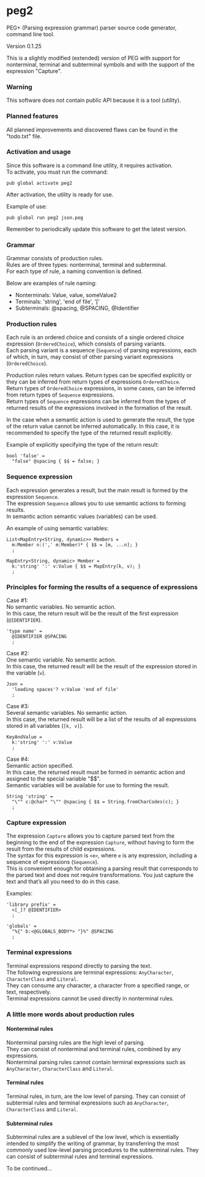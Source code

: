 peg2
=======

PEG+ (Parsing expression grammar) parser source code generator, command line tool.

Version 0.1.25

This is a slightly modified (extended) version of PEG with support for nonterminal, terminal and subterminal symbols and with the support of the expression "Capture". 

### Warning

This software does not contain public API because it is a tool (utility).  

### Planned features

All planned improvements and discovered flaws can be found in the "todo.txt" file.  

### Activation and usage

Since this software is a command line utility, it requires activation.  
To activate, you must run the command:  

```
pub global activate peg2
```

After activation, the utility is ready for use.  

Example of use:  

```
pub global run peg2 json.peg
```

Remember to periodically update this software to get the latest version.  

### Grammar

Grammar consists of production rules.  
Rules are of three types: nonterminal, terminal and subterminal.  
For each type of rule, a naming convention is defined.  

Below are examples of rule naming:  

- Nonterminals: Value, value, someValue2  
- Terminals: 'string', 'end of file', '['  
- Subterminals: @spacing, @SPACING, @Identifier  

### Production rules

Each rule is an ordered choice and consists of a single ordered choice expression (`OrderedChoice`), which consists of parsing variants.  
Each parsing variant is a sequence (`Sequence`) of parsing expressions, each of which, in turn, may consist of other parsing variant expressions (`OrderedChoice`).  

Production rules return values. Return types can be specified explicitly or they can be inferred from return types of expressions `OrderedChoice`.  
Return types of `OrderedChoice` expressions, in some cases, can be inferred from return types of `Sequence` expressions.  
Return types of `Sequence` expressions can be inferred from the types of returned results of the expressions involved in the formation of the result.  

In the case when a semantic action is used to generate the result, the type of the return value cannot be inferred automatically. In this case, it is recommended to specify the type of the returned result explicitly.  

Example of explicitly specifying the type of the return result:  

```
bool 'false' =
  "false" @spacing { $$ = false; }
```

### Sequence expression

Each expression generates a result, but the main result is formed by the expression `Sequence`.  
The expression `Sequence` allows you to use semantic actions to forming results.  
In semantic action semantic values (variables) can be used.  

An example of using semantic variables:  

```
List<MapEntry<String, dynamic>> Members =
  m:Member n:(',' m:Member)* { $$ = [m, ...n]; }
  ;

MapEntry<String, dynamic> Member =
  k:'string' ':' v:Value { $$ = MapEntry(k, v); }
  ;
```

### Principles for forming the results of a sequence of expressions

Case #1:  
No semantic variables. No semantic action.  
In this case, the return result will be the result of the first expression (`@IDENTIFIER`).  

```
'type name' =
  @IDENTIFIER @SPACING
  ;
```

Case #2:  
One semantic variable. No semantic action.  
In this case, the returned result will be the result of the expression stored in the variable (`v`).  

```
Json =
  'leading spaces'? v:Value 'end of file'
  ;
```

Case #3:  
Several semantic variables. No semantic action.  
In this case, the returned result will be a list of the results of all expressions stored in all variables (`[k, v]`).  

```
KeyAndValue =
  k:'string' ':' v:Value
  ;
```

Case #4:  
Semantic action specified.  
In this case, the returned result must be formed in semantic action and assigned to the special variable "$$".  
Semantic variables will be available for use to forming the result.  

```
String 'string' =
  "\"" c:@char* "\"" @spacing { $$ = String.fromCharCodes(c); }
  ;
```

### Capture expression

The expression `Capture` allows you to capture parsed text from the beginning to the end of the expression `Capture`, without having to form the result from the results of child expressions.  
The syntax for this expression is `<e>`, where `e` is any expression, including a sequence of expressions (`Sequence`).  
This is convenient enough for obtaining a parsing result that corresponds to the parsed text and does not require transformations. You just capture the text and that’s all you need to do in this case.  

Examples:  

```
'library prefix' =
  <[_]? @IDENTIFIER>
  ;
```

```
'globals' =
  "%{" b:<@GLOBALS_BODY*> "}%" @SPACING
  ;
```

### Terminal expressions

Terminal expressions respond directly to parsing the text.  
The following expressions are terminal expressions: `AnyCharacter`, `CharacterClass` and `Literal`.  
They can consume any character, a character from a specified range, or text, respectively.  
Terminal expressions cannot be used directly in nonterminal rules.  

### A little more words about production rules

#### Nonterminal rules

Nonterminal parsing rules are the high level of parsing.  
They can consist of nonterminal and terminal rules, combined by any expressions.  
Nonterminal parsing rules cannot contain terminal expressions such as `AnyCharacter`, `CharacterClass` and `Literal`.  

#### Terminal rules

Terminal rules, in turn, are the low level of parsing. They can consist of subtermial rules and terminal expressions such as `AnyCharacter`, `CharacterClass` and `Literal`.  

#### Subterminal rules

Subterminal rules are a sublevel of the low level, which is essentially intended to simplify the writing of grammar, by transferring the most commonly used low-level parsing procedures to the subterminal rules. They can consist of subterminal rules and terminal expressions.  

To be continued...
